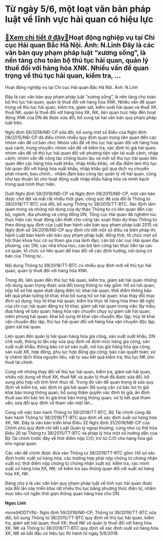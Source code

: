 Từ ngày 5/6, một loạt văn bản pháp luật về lĩnh vực hải quan có hiệu lực
========================================================================

[:gift:Xem chi tiết ở đây:gift:](https://hddtvn.com/tu-ngay-5-6-mot-loat-van-ban-phap-luat-ve-linh-vuc-hai-quan-co-hieu-luc/)Hoạt động nghiệp vụ tại Chi cục Hải quan Bắc Hà Nội. Ảnh: N.Linh Đây là các văn bản quy phạm pháp luật “xương sống”, là nền tảng cho toàn bộ thủ tục hải quan, quản lý thuế đối với hàng hóa XNK. Nhiều vấn đề quan trọng về thủ tục hải quan, kiểm tra, …
----------------------------------------------------------------------------------------------------------------------------------------------------------------------------------------------------------------------------------------------------------







 






 Hoạt động nghiệp vụ tại Chi cục Hải quan Bắc Hà Nội. Ảnh: N.Linh 


Đây là các văn bản quy phạm pháp luật “xương sống”, là nền tảng cho toàn bộ thủ tục hải quan, quản lý thuế đối với hàng hóa XNK. Nhiều vấn đề quan trọng về thủ tục hải quan, kiểm tra, giám sát, kiểm soát hải quan và thuế XK, thuế NK, quản lý thuế đối với hàng hóa XK, NK, liên quan trực tiếp đến hoạt động XNK của DN đã được sửa đổi, bổ sung tại hai văn bản quy phạm pháp luật trên.


 Nghị định 59/2018/NĐ-CP sửa đổi, bổ sung một số Điều của Nghị định 08/2015/NĐ-CP đã điều chỉnh nhiều quy định quan trọng liên quan đến các nhóm vấn đề cơ bản như: Nhóm vấn đề về thủ tục hải quan đối với hàng hóa quá cảnh, trung chuyển; nhóm vấn đề về kiểm tra, xác định trị giá hải quan; nhóm vấn đề về thủ tục hải quan đối với phương tiện vận tải xuất cảnh, nhập cảnh; nhóm vấn đề công tác chống buôn lậu và một số thủ tục hải quan liên quan đến các hàng hóa xuất khẩu, nhập khẩu khác, về địa điểm làm thủ tục hải quan đối với hàng hóa xuất khẩu, nhập khẩu gửi qua dịch vụ chuyển phát nhanh, bưu chính… nhằm đảm bảo công tác quản lý về hải quan, cũng như tạo thuận lợi cho hoạt động xuất nhập khẩu hàng hóa và minh bạch trong quá trình thực hiện.


 Dưới Nghị định 59/2018/NĐ-CP và Nghị định 08/2015/NĐ-CP, một văn bản được chờ đợi và mất rất nhiều thời gian, công sức để sửa đổi là Thông tư 39/2018/TT-BTC sửa đổi, bổ sung Thông tư 38/2015/TT-BTC. Xác định tầm quan trọng và những nội dung của dự thảo Thông tư có liên quan đến các bộ, ngành, địa phương và cộng đồng DN, Tổng cục Hải quan đã nghiêm túc thực hiện các hoạt động cần thiết cho công tác soạn thảo dự thảo Thông tư theo đúng quy định của Luật ban hành văn bản quy phạm pháp luật 2015 và Nghị định số 34/2016/NĐ-CP quy định chi tiết một số điều và biện pháp thi hành Luật ban hành văn bản quy phạm pháp luật; đồng thời, tổ chức một số hội thảo khoa học có sự tham gia của lãnh đạo, cán bộ các cục Hải quan địa phương, các DN; các nhà khoa học; cán bộ làm công tác thực tiễn tại các cơ quan, tổ chức có liên quan để trao đổi về các định hướng, nội dung cơ bản của Thông tư…


 Nội dung Thông tư 39/2018/TT-BTC có nhiều quy định mới về thủ tục hải quan, quản lý thuế đối với hàng hóa XNK.


 Trong đó, liên quan đến thủ tục hải quan, kiểm tra, giám sát hải quan những nội dung quan trọng được sửa đổi trong thông tư này gồm: Hồ sơ hải quan; nộp hồ sơ hải quan dưới dạng điện tử; khai hải quan; thời điểm thông báo kết quả phân luồng tờ khai; khai bổ sung hồ sơ hải quan; khai thay đổi mục đích sử dụng; hủy tờ khai hải quan; kiểm tra thực tế hàng hóa theo đề nghị của chi cục hải quan đăng ký tờ khai; giám sát hải quan trong việc lấy mẫu; đưa hàng về bảo quản; hàng hóa vận chuyển chụy sự giám sát hải quan; niêm phong hải quan; khai bổ sung tờ khai vận chuyển độc lập; hủy tờ khai vận chuyển độc lập; thủ tục hải quan đối với hàng hóa vận chuyển độc lập; giám sát hải quan.


 Liên quan đến quản lý hải quan hàng hóa gia công, sản xuất xuất khẩu, DN chế xuất, thông tư lần này sửa quy định về định mức hàng gia công, sản xuất xuất khẩu; thông báo cơ sở sản xuất, nơi lưu giữ hàng hóa gia công, sản xuất XK, hợp đồng, phụ lục hợp đồng gia công; báo cáo quyết toán; xử lý chênh lệch thừa nguyên liệu, vật tư sau kết quả kiểm tra; thủ tục NK cho thuê tài chính.


 Cùng với những thay đổi về thủ tục hải quan, kiểm tra, giám sát hải quan, nhiều nội dung về thuế XK, thuế NK và quản lý thuế đã được sửa đổi, bổ sung phù hợp với tình hình thực tế. Trong đó vấn đề quan trọng là sửa quy định về kiểm tra, xác định trị giá hải quan: Bổ sung căn cứ bác bỏ trị giá khai báo trong thông quan; bổ sung thẩm quyền xác định trị giá, ấn định thuế sau khi bác bỏ trị giá khai báo trong thông quan; xử lý kết quả tham vấn; sửa đổi quy định về tham vấn một lần…


 Cùng với việc ban hành Thông tư 39/2018/TT-BTC, Bộ Tài chính cũng đã ban hành Thông tư 38/2018/TT-BTC quy định về xác định xuất xứ hàng hóa XK, NK. Đây là văn bản triển khai Điều 32 Nghị định 31/2018/NĐ-CP của Chính phủ quy định chi tiết Luật Quản lý ngoại thương; cũng như cụ thể hóa Điều 26 tại Thông tư 38/2015/TT-BTC và pháp lý hóa một số hướng dẫn của Bộ Tài chính trước đây về thời điểm nộp C/O, trừ lùi C/O cho hàng hóa gửi kho ngoại quan.


 Các vấn đề chính được đưa vào Thông tư 38/2018/TT-BTC gồm: Hồ sơ xác định trước xuất xứ hàng hóa, các trường hợp phải nộp chứng từ chứng nhận xuất xứ; thời điểm nộp chứng từ chứng nhận xuất xứ; kiểm tra, xác minh xuất xứ hàng hóa XK, NK; về kiểm tra sau thông quan đối với xuất xứ hàng hóa XK, NK.


 Đáng chú ý là các văn bản quy phạm pháp luật về lĩnh vực hải quan được sửa đổi lần này triển khai rất nhiều thủ tục bằng phương thức điện tử, nhằm mục tiêu rút ngắn thời gian thông quan hàng hóa cho DN.






**Ngọc Linh**



more(HDDTVN)- Nghị định 59/2018/NĐ-CP; Thông tư 39/2018/TT-BTC sửa đổi, bổ sung Thông tư 38/2015/TT-BTC quy định về thủ tục hải quan, kiểm tra, giám sát hải quan; thuế XK, thuế NK và quản lý thuế đối với hàng hóa XK, NK và Thông tư 38/2018/TT-BTC quy định về xác định xuất xứ hàng hóa XK, NK sẽ bắt đầu có hiệu lực thi hành từ ngày 5/6/2018.


